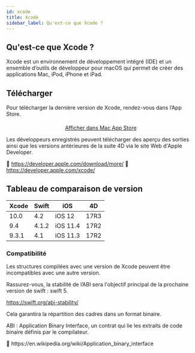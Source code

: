 ```yaml
---
id: xcode
title: Xcode
sidebar_label: Qu'est-ce que Xcode ?
---
```

## Qu'est-ce que Xcode ?

Xcode est un environnement de développement intégré (IDE) et un ensemble d’outils de développeur pour macOS qui permet de créer des applications Mac, iPod, iPhone et iPad.

## Télécharger

Pour télécharger la dernière version de Xcode, rendez-vous dans l’App Store.

<div style="text-align: center; margin-top: 20px">
  <p>
    

<a class="button" href="macappstore://itunes.apple.com/app/id497799835?mt=12">Afficher dans Mac App Store </a>

  </p>
</div>

Les développeurs enregistrés peuvent télécharger des aperçu des sorties ainsi que les versions antérieures de la suite 4D via le site Web d'Apple Developer.

🔗 https://developer.apple.com/download/more/ 🔗 https://developer.apple.com/xcode/

## Tableau de comparaison de version

| Xcode | Swift | iOS      | 4D   |
| ----- | ----- | -------- | ---- |
| 10.0  | 4.2   | iOS 12   | 17R3 |
| 9.4   | 4.1.2 | iOS 11.4 | 17R2 |
| 9.3.1 | 4.1   | iOS 11.3 | 17R2 |

### Compatibilité

Les structures compilées avec une version de Xcode peuvent être incompatibles avec une autre version.

Rassurez-vous, la stabilité de l’ABI sera l'objectif principal de la prochaine version de swift : swift 5.

https://swift.org/abi-stability/

Cela garantira la répartition des cadres dans un format binaire.

<div class="tips">
  <p>
    ABI : Application Binary Interface, un contrat qui lie les extraits de code binaire définis par le compilateur.
  </p>
  
  <p>
    🔗 https://en.wikipedia.org/wiki/Application_binary_interface
  </p>
</div>